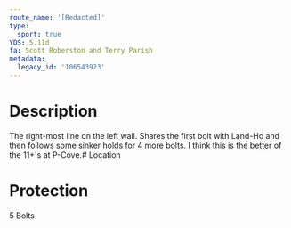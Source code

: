 ```yaml
---
route_name: '[Redacted]'
type:
  sport: true
YDS: 5.11d
fa: Scott Roberston and Terry Parish
metadata:
  legacy_id: '106543923'
---
```

# Description
The right-most line on the left wall.  Shares the first bolt with Land-Ho and then follows some sinker holds for 4 more bolts.  I think this is the better of the 11+'s at P-Cove.# Location
# Protection
5 Bolts